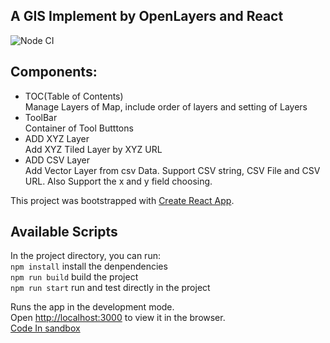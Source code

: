## A GIS Implement by OpenLayers and React

![Node CI](https://github.com/wkgreat/ol-react/workflows/Node%20CI/badge.svg?branch=master&event=push)

## Components:

+ TOC(Table of Contents)  
  Manage Layers of Map, include order of layers and setting of Layers  
+ ToolBar  
  Container of Tool Butttons  
+ ADD XYZ Layer  
  Add XYZ Tiled Layer by XYZ URL  
+ ADD CSV Layer  
  Add Vector Layer from csv Data. Support CSV string, CSV File and CSV URL. 
  Also Support the x and y field choosing.

This project was bootstrapped with [Create React App](https://github.com/facebook/create-react-app).

## Available Scripts

In the project directory, you can run:  
`npm install` install the denpendencies  
`npm run build` build the project  
`npm run start` run and test directly in the project

Runs the app in the development mode.  
Open [http://localhost:3000](http://localhost:3000) to view it in the browser.  
[Code In sandbox](https://codesandbox.io/embed/github/wkgreat/ol-react/tree/master/)
